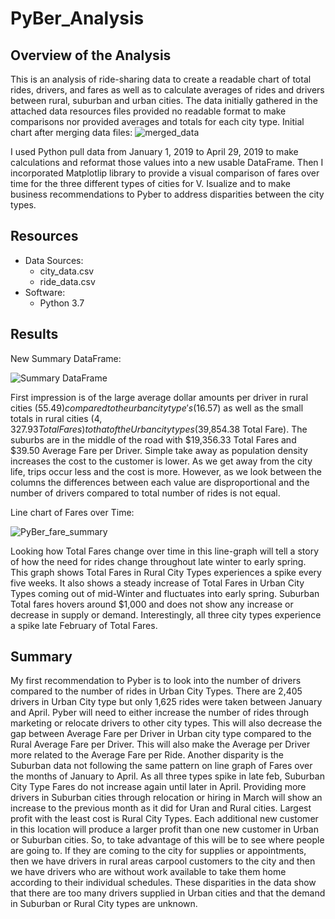 # PyBer_Analysis

## Overview of the Analysis
This is an analysis of ride-sharing data to create a readable chart of total rides, drivers, and fares as well as to calculate averages of rides and drivers between rural, suburban and urban cities. The data initially gathered in the attached data resources files provided no readable format to make comparisons nor provided averages and totals for each city type.
Initial chart after merging data files:
![merged_data](https://user-images.githubusercontent.com/86267773/127724808-a82563db-63cf-41a0-a8ec-10c02631ca0d.png)

I used Python pull data from January 1, 2019 to April 29, 2019 to make calculations and reformat those values into a new usable DataFrame. Then I incorporated Matplotlip library to provide a visual comparison of fares over time for the three different types of cities for V. Isualize and to make business recommendations  to Pyber to address disparities between the city types. 

## Resources
- Data Sources:
  - city_data.csv
  - ride_data.csv
- Software: 
  - Python 3.7

## Results
New Summary DataFrame:

![Summary DataFrame](https://user-images.githubusercontent.com/86267773/127724816-9c163b4d-3383-41a8-8d99-a516f3c4ad9e.png)

First impression is of the large average dollar amounts per driver in rural cities ($55.49) compared to the urban city type's ($16.57) as well as the small totals in rural cities ($4,327.93 Total Fares) to that of the Urban city types ($39,854.38 Total Fare). The suburbs are in the middle of the road with $19,356.33 Total Fares and $39.50 Average Fare per Driver. Simple take away as population density increases the cost to the customer is lower. As we get away from the city life, trips occur less and the cost is more. However, as we look between the columns the differences between each value are disproportional and the number of drivers compared to total number of rides is not equal. 

Line chart of Fares over Time:

![PyBer_fare_summary](https://user-images.githubusercontent.com/86267773/127725486-37f61106-1b0b-425c-80be-8e0466bb4b34.png)

Looking how Total Fares change over time in this line-graph will tell a story of how the need for rides change throughout  late winter to early spring. This graph shows Total Fares in Rural City Types experiences a spike every five weeks. It also shows a steady increase of Total Fares in Urban City Types coming out of mid-Winter and fluctuates  into early spring. Suburban Total fares hovers around $1,000 and does not show any increase or decrease in supply or demand. Interestingly, all three city types experience a spike late February of Total Fares. 

## Summary
My first recommendation to Pyber is to look into the number of drivers compared to the number of rides in Urban City Types. There are 2,405 drivers in Urban City type but only 1,625 rides were taken between January and April. Pyber will need to either increase the number of rides through marketing or relocate drivers to other city types. This will also decrease the gap between Average Fare per Driver in Urban city type compared to the Rural Average Fare per Driver. This will also make the Average per Driver more related to the Average Fare per Ride. Another disparity is the Suburban data not following the same pattern on line graph of Fares over the months of January to April. As all three types spike in late feb, Suburban City Type Fares do not increase again until later in April. Providing more drivers in Suburban cities through relocation or hiring in March will show an increase to the previous month as it did for Uran and Rural cities. Largest profit with the least cost is Rural City Types. Each additional new customer in this location will produce a larger profit than one new customer in Urban or Suburban cities. So, to take advantage of this will be to see where people are going to. If they are coming to the city for supplies or appointments, then we have drivers in rural areas carpool customers to the city and then we have drivers who are without work available to take them home according to their individual schedules. These disparities in the data show that there are too many drivers supplied in Urban cities and that the demand in Suburban or Rural City types are unknown.
